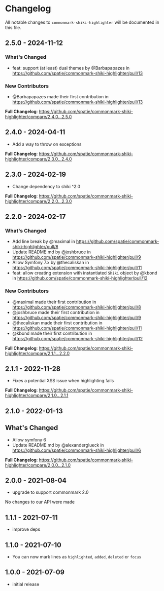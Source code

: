# Changelog

All notable changes to `commonmark-shiki-highlighter` will be documented in this file.

## 2.5.0 - 2024-11-12

### What's Changed

* feat: support (at least) dual themes by @Barbapapazes in https://github.com/spatie/commonmark-shiki-highlighter/pull/13

### New Contributors

* @Barbapapazes made their first contribution in https://github.com/spatie/commonmark-shiki-highlighter/pull/13

**Full Changelog**: https://github.com/spatie/commonmark-shiki-highlighter/compare/2.4.0...2.5.0

## 2.4.0 - 2024-04-11

* Add a way to throw on exceptions

**Full Changelog**: https://github.com/spatie/commonmark-shiki-highlighter/compare/2.3.0...2.4.0

## 2.3.0 - 2024-02-19

* Change dependency to shiki ^2.0

**Full Changelog**: https://github.com/spatie/commonmark-shiki-highlighter/compare/2.2.0...2.3.0

## 2.2.0 - 2024-02-17

### What's Changed

* Add line break by @maximal in https://github.com/spatie/commonmark-shiki-highlighter/pull/8
* Update README.md by @joshbruce in https://github.com/spatie/commonmark-shiki-highlighter/pull/9
* Allow Symfony 7.x by @thecaliskan in https://github.com/spatie/commonmark-shiki-highlighter/pull/11
* feat: allow creating extension with instantiated `Shiki` object by @kbond in https://github.com/spatie/commonmark-shiki-highlighter/pull/12

### New Contributors

* @maximal made their first contribution in https://github.com/spatie/commonmark-shiki-highlighter/pull/8
* @joshbruce made their first contribution in https://github.com/spatie/commonmark-shiki-highlighter/pull/9
* @thecaliskan made their first contribution in https://github.com/spatie/commonmark-shiki-highlighter/pull/11
* @kbond made their first contribution in https://github.com/spatie/commonmark-shiki-highlighter/pull/12

**Full Changelog**: https://github.com/spatie/commonmark-shiki-highlighter/compare/2.1.1...2.2.0

## 2.1.1 - 2022-11-28

- Fixes a potential XSS issue when highlighting fails

**Full Changelog**: https://github.com/spatie/commonmark-shiki-highlighter/compare/2.1.0...2.1.1

## 2.1.0 - 2022-01-13

## What's Changed

- Allow symfony 6
- Update README.md by @alexanderglueck in https://github.com/spatie/commonmark-shiki-highlighter/pull/6

**Full Changelog**: https://github.com/spatie/commonmark-shiki-highlighter/compare/2.0.0...2.1.0

## 2.0.0 - 2021-08-04

- upgrade to support commonmark 2.0

No changes to our API were made

## 1.1.1 - 2021-07-11

- improve deps

## 1.1.0 - 2021-07-10

- You can now mark lines as `highlighted`, `added`, `deleted` or `focus`

## 1.0.0 - 2021-07-09

- initial release
